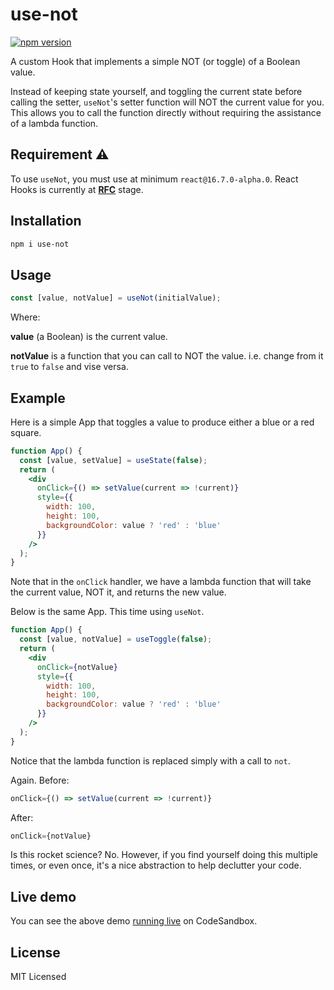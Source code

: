 # use-not

[![npm version](https://badge.fury.io/js/use-not.svg)](https://badge.fury.io/js/use-not)

A custom Hook that implements a simple NOT (or toggle) of a Boolean value.

Instead of keeping state yourself, and toggling the current state before calling the setter,
`useNot`'s setter function will NOT the current value for you. This allows you to call the
function directly without requiring the assistance of a lambda function.

## Requirement ⚠️

To use `useNot`, you must use at minimum `react@16.7.0-alpha.0`. React Hooks is currently at **[RFC](https://github.com/reactjs/rfcs/pull/68)** stage.

## Installation

```sh
npm i use-not
```

## Usage

```js
const [value, notValue] = useNot(initialValue);
```

Where:

**value** (a Boolean) is the current value.

**notValue** is a function that you can call to NOT the value.
i.e. change from it `true` to `false` and vise versa.


## Example

Here is a simple App that toggles a value to produce either a blue or a red square.

```jsx
function App() {
  const [value, setValue] = useState(false);
  return (
    <div
      onClick={() => setValue(current => !current)}
      style={{
        width: 100,
        height: 100,
        backgroundColor: value ? 'red' : 'blue'
      }}
    />
  );
}
```

Note that in the `onClick` handler, we have a lambda function that will take the current
value, NOT it, and returns the new value.

Below is the same App. This time using `useNot`.

```jsx
function App() {
  const [value, notValue] = useToggle(false);
  return (
    <div
      onClick={notValue}
      style={{
        width: 100,
        height: 100,
        backgroundColor: value ? 'red' : 'blue'
      }}
    />
  );
}
```

Notice that the lambda function is replaced simply with a call to `not`.

Again. Before:
```jsx
onClick={() => setValue(current => !current)}
```
After:
```jsx
onClick={notValue}
```

Is this rocket science? No. However, if you find yourself doing this multiple times,
or even once, it's a nice abstraction to help declutter your code.

## Live demo

You can see the above demo [running live](https://codesandbox.io/s/j1nplwxx49) on CodeSandbox.

## License

MIT Licensed